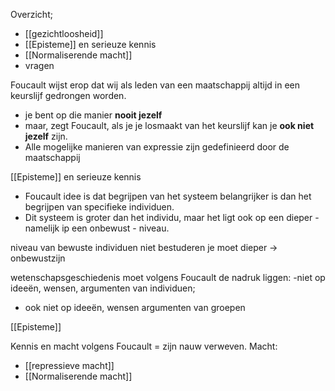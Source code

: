 Overzicht;
- [[gezichtloosheid]]
- [[Episteme]] en serieuze kennis
- [[Normaliserende macht]]
- vragen

Foucault wijst erop dat wij als leden van een maatschappij altijd in een keurslijf gedrongen worden.
- je bent op die manier **nooit jezelf**
- maar, zegt Foucault, als je je losmaakt van het keurslijf kan je **ook niet jezelf** zijn.
- Alle mogelijke manieren van expressie zijn gedefinieerd door de maatschappij

[[Episteme]] en serieuze kennis
- Foucault idee is dat begrijpen van het systeem belangrijker is dan het begrijpen van specifieke individuen.
- Dit systeem is groter dan het individu, maar het ligt ook op een dieper - namelijk ip een onbewust - niveau.

niveau van bewuste individuen niet bestuderen
je moet dieper -> onbewustzijn

wetenschapsgeschiedenis moet volgens Foucault de nadruk liggen:
-niet op ideeën, wensen, argumenten van individuen;
- ook niet op ideeën, wensen argumenten van groepen

[[Episteme]]

Kennis en macht volgens Foucault = zijn nauw verweven.
Macht:
- [[repressieve macht]]
- [[Normaliserende macht]]
